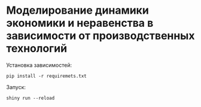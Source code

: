 # Моделирование динамики экономики и неравенства в зависимости от производственных технологий

Установка зависимостей:

```
pip install -r requiremets.txt
```
Запуск: 

```
shiny run --reload
```
